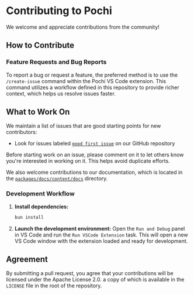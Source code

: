 # Contributing to Pochi

We welcome and appreciate contributions from the community!

## How to Contribute

### Feature Requests and Bug Reports

To report a bug or request a feature, the preferred method is to use the `/create-issue` command within the Pochi VS Code extension. This command utilizes a workflow defined in this repository to provide richer context, which helps us resolve issues faster.

## What to Work On

We maintain a list of issues that are good starting points for new contributors:

- Look for issues labeled [`good first issue`](https://github.com/TabbyML/pochi/issues?q=is%3Aissue+is%3Aopen+label%3A%22good+first+issue%22) on our GitHub repository

Before starting work on an issue, please comment on it to let others know you're interested in working on it. This helps avoid duplicate efforts.

We also welcome contributions to our documentation, which is located in the [`packages/docs/content/docs`](https://github.com/TabbyML/pochi/tree/main/packages/docs/content/docs) directory.

### Development Workflow

1.  **Install dependencies:**
    ```bash
    bun install
    ```
2.  **Launch the development environment:**
    Open the `Run and Debug` panel in VS Code and run the `Run VSCode Extension` task. This will open a new VS Code window with the extension loaded and ready for development.

## Agreement

By submitting a pull request, you agree that your contributions will be licensed under the Apache License 2.0. a copy of which is available in the `LICENSE` file in the root of the repository.

